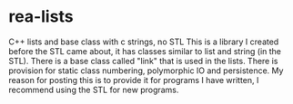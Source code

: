 # rea-lists
C++ lists and base class with c strings, no STL
This is a library I created before the STL came about, it has classes similar to 
list and string (in the STL). There is a base class called "link" that is used in 
the lists. There is provision for static class numbering, polymorphic IO and
persistence. 
My reason for posting this is to provide it for programs I have written, I 
recommend using the STL for new programs.
